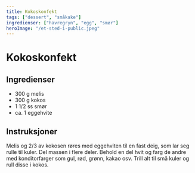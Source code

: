 ```yaml
---
title: Kokoskonfekt
tags: ["dessert", "småkake"]
ingredienser: ["havregryn", "egg", "smør"]
heroImage: "/et-sted-i-public.jpeg"
---
```


# Kokoskonfekt

## Ingredienser

- 300 g melis
- 300 g kokos
- 1 1/2 ss smør
- ca. 1 eggehvite

## Instruksjoner

Melis og 2/3 av kokosen røres med eggehviten til en fast deig, som lar seg rulle til kuler. Del massen i flere deler. Behold en del hvit og farg de andre med konditorfarger som gul, rød, grønn, kakao osv. Trill alt til små kuler og rull disse i kokos.
